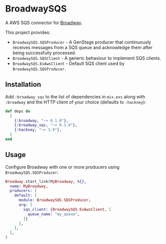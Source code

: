 # BroadwaySQS

A AWS SQS connector for [Broadway](https://github.com/plataformatec/broadway).

This project provides:

  * `BroadwaySQS.SQSProducer` - A GenStage producer that continuously receives messages from
    a SQS queue and acknowledge them after being successfully processed.
  * `BroadwaySQS.SQSClient` - A generic behaviour to implement SQS clients.
  * `BroadwaySQS.ExAwsClient` - Default SQS client used by `BroadwaySQS.SQSProducer`.


## Installation

Add `:broadway_sqs` to the list of dependencies in `mix.exs` along with `:broadway` and
the HTTP client of your choice (defaults to `:hackney`):

```elixir
def deps do
  [
    {:broadway, "~> 0.1.0"},
    {:broadway_sqs, "~> 0.1.0"},
    {:hackney, "~> 1.9"},
  ]
end
```

## Usage

Configure Broadway with one or more producers using `BroadwaySQS.SQSProducer`:

```elixir
Broadway.start_link(MyBroadway, %{},
  name: MyBroadway,
  producers: [
    default: [
      module: BroadwaySQS.SQSProducer,
      arg: [
        sqs_client: {BroadwaySQS.ExAwsClient, [
          queue_name: "my_queue",
        ]}
      ],
    ],
  ],
)
```

